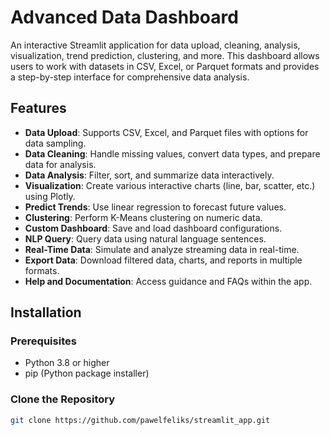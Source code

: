 # Advanced Data Dashboard

An interactive Streamlit application for data upload, cleaning, analysis, visualization, trend prediction, clustering, and more. This dashboard allows users to work with datasets in CSV, Excel, or Parquet formats and provides a step-by-step interface for comprehensive data analysis.

## Features

- **Data Upload**: Supports CSV, Excel, and Parquet files with options for data sampling.
- **Data Cleaning**: Handle missing values, convert data types, and prepare data for analysis.
- **Data Analysis**: Filter, sort, and summarize data interactively.
- **Visualization**: Create various interactive charts (line, bar, scatter, etc.) using Plotly.
- **Predict Trends**: Use linear regression to forecast future values.
- **Clustering**: Perform K-Means clustering on numeric data.
- **Custom Dashboard**: Save and load dashboard configurations.
- **NLP Query**: Query data using natural language sentences.
- **Real-Time Data**: Simulate and analyze streaming data in real-time.
- **Export Data**: Download filtered data, charts, and reports in multiple formats.
- **Help and Documentation**: Access guidance and FAQs within the app.

## Installation

### Prerequisites

- Python 3.8 or higher
- pip (Python package installer)

### Clone the Repository

```bash
git clone https://github.com/pawelfeliks/streamlit_app.git

